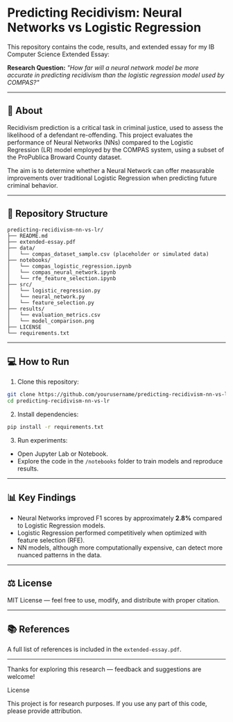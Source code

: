 # Predicting Recidivism: Neural Networks vs Logistic Regression

This repository contains the code, results, and extended essay for my IB Computer Science Extended Essay:

**Research Question:**
*"How far will a neural network model be more accurate in predicting recidivism than the logistic regression model used by COMPAS?"*

---

## 📘 About
Recidivism prediction is a critical task in criminal justice, used to assess the likelihood of a defendant re-offending. This project evaluates the performance of Neural Networks (NNs) compared to the Logistic Regression (LR) model employed by the COMPAS system, using a subset of the ProPublica Broward County dataset.

The aim is to determine whether a Neural Network can offer measurable improvements over traditional Logistic Regression when predicting future criminal behavior.

---

## 📂 Repository Structure

```
predicting-recidivism-nn-vs-lr/
├── README.md
├── extended-essay.pdf
├── data/
│   └── compas_dataset_sample.csv (placeholder or simulated data)
├── notebooks/
│   └── compas_logistic_regression.ipynb
│   └── compas_neural_network.ipynb
│   └── rfe_feature_selection.ipynb
├── src/
│   └── logistic_regression.py
│   └── neural_network.py
│   └── feature_selection.py
├── results/
│   └── evaluation_metrics.csv
│   └── model_comparison.png
├── LICENSE
└── requirements.txt
```

---

## 💻 How to Run

1. Clone this repository:
```bash
git clone https://github.com/yourusername/predicting-recidivism-nn-vs-lr.git
cd predicting-recidivism-nn-vs-lr
```

2. Install dependencies:
```bash
pip install -r requirements.txt
```

3. Run experiments:
- Open Jupyter Lab or Notebook.
- Explore the code in the `/notebooks` folder to train models and reproduce results.

---

## 📊 Key Findings
- Neural Networks improved F1 scores by approximately **2.8%** compared to Logistic Regression models.
- Logistic Regression performed competitively when optimized with feature selection (RFE).
- NN models, although more computationally expensive, can detect more nuanced patterns in the data.

---

## ⚖️ License
MIT License — feel free to use, modify, and distribute with proper citation.

---

## 📚 References
A full list of references is included in the `extended-essay.pdf`.

---

Thanks for exploring this research — feedback and suggestions are welcome!


License

This project is for research purposes. If you use any part of this code, please provide attribution.

